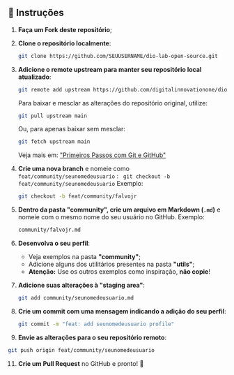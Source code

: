 
## 📌 Instruções  

1. **Faça um Fork deste repositório**;  

2. **Clone o repositório localmente**:  
   ```sh
   git clone https://github.com/SEUUSERNAME/dio-lab-open-source.git
   ```  

3. **Adicione o remote upstream para manter seu repositório local atualizado**:  
   ```sh
   git remote add upstream https://github.com/digitalinnovationone/dio-lab-open-source.git
   ```  
   Para baixar e mesclar as alterações do repositório original, utilize:  
   ```sh
   git pull upstream main
   ```  
   Ou, para apenas baixar sem mesclar:  
   ```sh
   git fetch upstream main
   ```  
   Veja mais em: ["Primeiros Passos com Git e GitHub"](https://www.dio.me)  

4. **Crie uma nova branch** e nomeie como `feat/community/seunomedeusuario` : ` git checkout -b feat/community/seunomedeusuario`
    Exemplo:  
   ```sh
   git checkout -b feat/community/falvojr
   ```  

6. **Dentro da pasta "community", crie um arquivo em Markdown (`.md`)** e nomeie com o mesmo nome do seu usuário no GitHub. Exemplo:  
   ```sh
   community/falvojr.md
   ```  

7. **Desenvolva o seu perfil**:  
   - Veja exemplos na pasta **"community"**;  
   - Adicione alguns dos utilitários presentes na pasta **"utils"**;  
   - **Atenção:** Use os outros exemplos como inspiração, **não copie**!  

8. **Adicione suas alterações à "staging area"**:  
   ```sh
   git add community/seunomedeusuario.md
   ```  

9. **Crie um commit com uma mensagem indicando a adição do seu perfil**:  
   ```sh
   git commit -m "feat: add seunomedeusuario profile"
   ```  

10. **Envie as alterações para o seu repositório remoto**:  
   ```sh
   git push origin feat/community/seunomedeusuario
   ```  

11. **Crie um Pull Request** no GitHub e pronto! 🚀  


